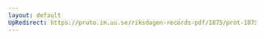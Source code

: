 ```yaml
---
layout: default
UpRedirect: https://pruto.im.uu.se/riksdagen-records-pdf/1875/prot-1875--ak--040/prot-1875--ak--040_033.pdf
---
```

